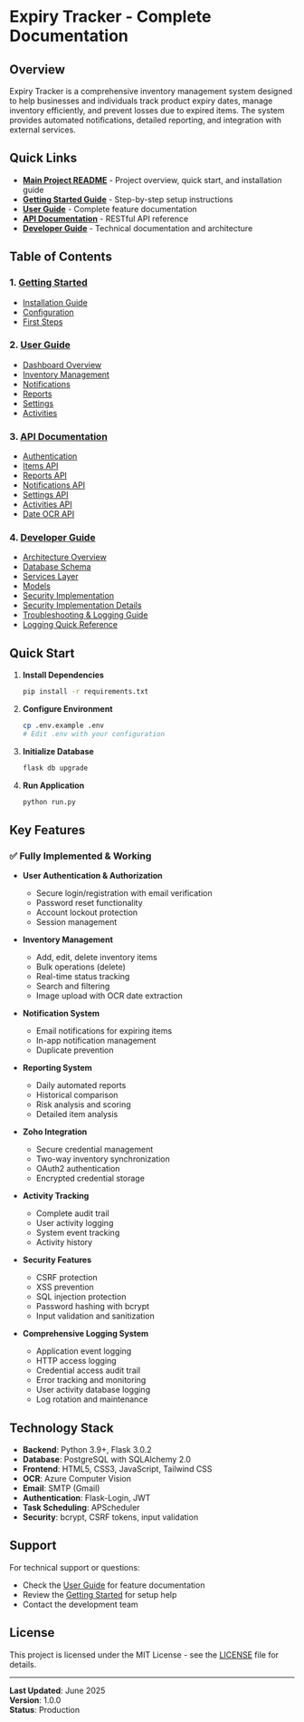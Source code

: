 # Expiry Tracker - Complete Documentation

## Overview

Expiry Tracker is a comprehensive inventory management system designed to help businesses and individuals track product expiry dates, manage inventory efficiently, and prevent losses due to expired items. The system provides automated notifications, detailed reporting, and integration with external services.

## Quick Links

- **[Main Project README](../README.md)** - Project overview, quick start, and installation guide
- **[Getting Started Guide](./getting-started/README.md)** - Step-by-step setup instructions
- **[User Guide](./user-guide/README.md)** - Complete feature documentation
- **[API Documentation](./api/README.md)** - RESTful API reference
- **[Developer Guide](./developer/README.md)** - Technical documentation and architecture

## Table of Contents

### 1. [Getting Started](./getting-started/README.md)
- [Installation Guide](./getting-started/installation.md)
- [Configuration](./getting-started/configuration.md)
- [First Steps](./getting-started/first-steps.md)

### 2. [User Guide](./user-guide/README.md)
- [Dashboard Overview](./user-guide/dashboard.md)
- [Inventory Management](./user-guide/inventory.md)
- [Notifications](./user-guide/notifications.md)
- [Reports](./user-guide/reports.md)
- [Settings](./user-guide/settings.md)
- [Activities](./user-guide/activities.md)

### 3. [API Documentation](./api/README.md)
- [Authentication](./api/authentication.md)
- [Items API](./api/items.md)
- [Reports API](./api/reports.md)
- [Notifications API](./api/notifications.md)
- [Settings API](./api/settings.md)
- [Activities API](./api/activities.md)
- [Date OCR API](./api/date-ocr.md)

### 4. [Developer Guide](./developer/README.md)
- [Architecture Overview](./developer/architecture.md)
- [Database Schema](./developer/database.md)
- [Services Layer](./developer/services.md)
- [Models](./developer/models.md)
- [Security Implementation](./developer/security.md)
- [Security Implementation Details](./developer/security-implementation.md)
- [Troubleshooting & Logging Guide](./developer/troubleshooting-logging.md)
- [Logging Quick Reference](./developer/logging-quick-reference.md)

## Quick Start

1. **Install Dependencies**
   ```bash
   pip install -r requirements.txt
   ```

2. **Configure Environment**
   ```bash
   cp .env.example .env
   # Edit .env with your configuration
   ```

3. **Initialize Database**
   ```bash
   flask db upgrade
   ```

4. **Run Application**
   ```bash
   python run.py
   ```

## Key Features

### ✅ Fully Implemented & Working

- **User Authentication & Authorization**
  - Secure login/registration with email verification
  - Password reset functionality
  - Account lockout protection
  - Session management

- **Inventory Management**
  - Add, edit, delete inventory items
  - Bulk operations (delete)
  - Real-time status tracking
  - Search and filtering
  - Image upload with OCR date extraction

- **Notification System**
  - Email notifications for expiring items
  - In-app notification management
  - Duplicate prevention

- **Reporting System**
  - Daily automated reports
  - Historical comparison
  - Risk analysis and scoring
  - Detailed item analysis

- **Zoho Integration**
  - Secure credential management
  - Two-way inventory synchronization
  - OAuth2 authentication
  - Encrypted credential storage

- **Activity Tracking**
  - Complete audit trail
  - User activity logging
  - System event tracking
  - Activity history

- **Security Features**
  - CSRF protection
  - XSS prevention
  - SQL injection protection
  - Password hashing with bcrypt
  - Input validation and sanitization

- **Comprehensive Logging System**
  - Application event logging
  - HTTP access logging
  - Credential access audit trail
  - Error tracking and monitoring
  - User activity database logging
  - Log rotation and maintenance

## Technology Stack

- **Backend**: Python 3.9+, Flask 3.0.2
- **Database**: PostgreSQL with SQLAlchemy 2.0
- **Frontend**: HTML5, CSS3, JavaScript, Tailwind CSS
- **OCR**: Azure Computer Vision
- **Email**: SMTP (Gmail)
- **Authentication**: Flask-Login, JWT
- **Task Scheduling**: APScheduler
- **Security**: bcrypt, CSRF tokens, input validation

## Support

For technical support or questions:
- Check the [User Guide](./user-guide/README.md) for feature documentation
- Review the [Getting Started](./getting-started/README.md) for setup help
- Contact the development team

## License

This project is licensed under the MIT License - see the [LICENSE](../LICENSE) file for details.

---

**Last Updated**: June 2025  
**Version**: 1.0.0  
**Status**: Production 